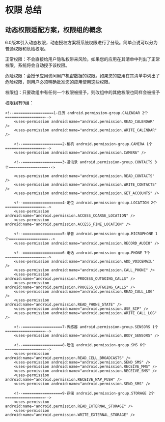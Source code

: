 # 权限 总结

## 动态权限适配方案，权限组的概念
6.0版本引入动态权限，动态授权方案将系统权限进行了分级。简单点说可以分为普通权限和危险权限。

 正常权限：不会直接给用户隐私权带来风险。如果您的应用在其清单中列出了正常权限，系统将会自动授予该权限。

 危险权限：会授予应用访问用户机密数据的权限。如果您的应用在其清单中列出了危险权限，则用户必须明确批准您的应用使用这些权限。
 
 权限组：只要改组中有任何一个权限被授予，则改组中的其他权限也同样会被授予
 
 权限组有9组：
    
    
    <!--==================1-日历 android.permission-group.CALENDAR 2个==================-->
        <uses-permission android:name="android.permission.READ_CALENDAR" />
        <uses-permission android:name="android.permission.WRITE_CALENDAR" />
    
        <!--==================2-相机 android.permission-group.CAMERA 1个==================-->
        <uses-permission android:name="android.permission.CAMERA" />
    
        <!--==================3-通讯录 android.permission-group.CONTACTS 3个==================-->
    
        <uses-permission android:name="android.permission.READ_CONTACTS" />
        <uses-permission android:name="android.permission.WRITE_CONTACTS" />
        <uses-permission android:name="android.permission.GET_ACCOUNTS" />
    
        <!--==================4-定位 android.permission-group.LOCATION 2个==================-->
        <uses-permission android:name="android.permission.ACCESS_COARSE_LOCATION" />
        <uses-permission android:name="android.permission.ACCESS_FINE_LOCATION" />
    
        <!--==================5-录音 android.permission-group.MICROPHONE 1个==================-->
        <uses-permission android:name="android.permission.RECORD_AUDIO" />
    
        <!--==================6-电话 android.permission-group.PHONE 7个==================-->
        <uses-permission android:name="android.permission.ADD_VOICEMAIL" />
        <uses-permission android:name="android.permission.CALL_PHONE" />
        <uses-permission android:name="android.permission.PROCESS_OUTGOING_CALLS" />
        <uses-permission android:name="android.permission.PROCESS_OUTGOING_CALLS" />
        <uses-permission android:name="android.permission.READ_CALL_LOG" />
        <uses-permission android:name="android.permission.READ_PHONE_STATE" />
        <uses-permission android:name="android.permission.USE_SIP" />
        <uses-permission android:name="android.permission.WRITE_CALL_LOG" />
    
        <!--==================7-传感器 android.permission-group.SENSORS 1个==================-->
        <uses-permission android:name="android.permission.BODY_SENSORS" />
    
        <!--==================8-短信 android.permission-group.SMS 6个==================-->
        <uses-permission android:name="android.permission.READ_CELL_BROADCASTS" />
        <uses-permission android:name="android.permission.SEND_SMS" />
        <uses-permission android:name="android.permission.RECEIVE_MMS" />
        <uses-permission android:name="android.permission.RECEIVE_SMS" />
        <uses-permission android:name="android.permission.RECEIVE_WAP_PUSH" />
        <uses-permission android:name="android.permission.SEND_SMS" />
    
        <!--==================9-存储 android.permission-group.STORAGE 2个==================-->
        <uses-permission android:name="android.permission.READ_EXTERNAL_STORAGE" />
        <uses-permission android:name="android.permission.WRITE_EXTERNAL_STORAGE" />
        

 
 
    


